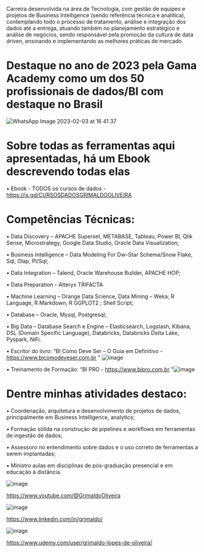 Carreira desenvolvida na área de Tecnologia, com gestão de equipes e projetos de Business Intelligence (sendo referência técnica e analítica), contemplando todo o processo de tratamento, análise e integração dos dados até a entrega, atuando também no planejamento estratégico e análise de negócios, sendo responsável pela promoção da cultura de data driven, ensinando e implementando as melhores práticas de mercado.

# Destaque no ano de 2023 pela Gama Academy como um dos 50 profissionais de dados/BI com destaque no Brasil
![WhatsApp Image 2023-02-03 at 16 41 37](https://user-images.githubusercontent.com/85241884/217805143-fc8a984e-e3e2-4bfa-9cad-1d7d41d333e5.jpeg)

# Sobre todas as ferramentas aqui apresentadas, há um Ebook descrevendo todas elas

• Ebook - TODOS os cursos de dados - https://is.gd/CURSOSDADOSGRIMALDOOLIVEIRA 

# Competências Técnicas: 

• Data Discovery – APACHE Superset, METABASE, Tableau, Power BI, Qlik Sense, Microstrategy, Google Data Studio, Oracle Data Visualization;

• Business Intelligence – Data Modeling For Dw–Star Schema/Snow Flake, Sql, Olap, Pl/Sql;

• Data Integration – Talend, Oracle Warehouse Builder, APACHE HOP;

• Data Preparation - Alteryx TRIFACTA

• Machine Learning – Orange Data Science, Data Mining – Weka; R Language, R Markdown, R GGPLOT2 ; Shell Script;

• Database – Oracle, Mysql, Postgresql;

• Big Data – Database Search e Engine – Elasticsearch, Logstash, Kibana, DSL (Domain Specific Language), Databricks, Databricks Delta Lake, Pyspark, NiFi.

• Escritor do livro: “BI Como Deve Ser – O Guia em Definitivo - https://www.bicomodeveser.com.br ” ![image](https://static.wixstatic.com/media/93ff71_c5295679bf8b4ed2b58e9dbb429f26d8.png/v1/fill/w_148,h_162,al_c,q_85,enc_auto/93ff71_c5295679bf8b4ed2b58e9dbb429f26d8.png)

• Treinamento de Formação: “BI PRO - https://www.bipro.com.br ”![image](https://static.wixstatic.com/media/bfc3af_c28d7b680909455cb8cc2d4363979380~mv2.png/v1/fill/w_77,h_64,al_c,q_85,usm_0.66_1.00_0.01,enc_auto/logobi.png)





# Dentre minhas atividades destaco:

• Coordenação, arquitetura e desenvolvimento de projetos de dados, principalmente em Business Intelligence, analytics;

• Formação sólida na construção de pipelines e workflows em ferramentas de ingestão de dados;

• Assessoro no entendimento sobre dados e o uso correto de ferramentas a serem implantadas;

• Ministro aulas em disciplinas de pós-graduação presencial e em educação à distância.


![image](https://user-images.githubusercontent.com/85241884/152814695-024fc979-8668-4b91-9741-7b854ae4bfcb.png)

https://www.youtube.com/@GrimaldoOliveira

![image](https://user-images.githubusercontent.com/85241884/152815658-42ea0926-357b-4feb-9c13-58bb471d2541.png)

https://www.linkedin.com/in/grimaldo/

![image](https://upload.wikimedia.org/wikipedia/commons/thumb/e/e3/Udemy_logo.svg/220px-Udemy_logo.svg.png)

 https://www.udemy.com/user/grimaldo-lopes-de-oliveira/

